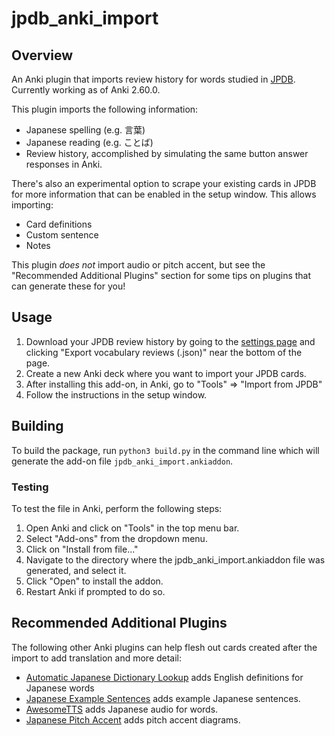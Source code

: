 # jpdb_anki_import

## Overview

An Anki plugin that imports review history for words studied in [JPDB](https://jpdb.io). Currently working as of Anki 2.60.0.

This plugin imports the following information:
* Japanese spelling (e.g. 言葉)
* Japanese reading (e.g. ことば)
* Review history, accomplished by simulating the same button answer responses in Anki.

There's also an experimental option to scrape your existing cards in JPDB for more information that can be enabled in the
setup window. This allows importing:

* Card definitions
* Custom sentence
* Notes

This plugin *does not* import audio or pitch accent, but see the "Recommended Additional Plugins" section for some tips
on plugins that can generate these for you!

## Usage

1. Download your JPDB review history by going to the [settings page](https://jpdb.io/settings) and clicking
   "Export vocabulary reviews (.json)" near the bottom of the page.
2. Create a new Anki deck where you want to import your JPDB cards.
3. After installing this add-on, in Anki, go to "Tools" => "Import from JPDB"
4. Follow the instructions in the setup window.

## Building
To build the package, run `python3 build.py` in the command line which will generate the add-on file `jpdb_anki_import.ankiaddon`.

### Testing
To test the file in Anki, perform the following steps:

1. Open Anki and click on "Tools" in the top menu bar.
2. Select "Add-ons" from the dropdown menu.
3. Click on "Install from file..."
4. Navigate to the directory where the jpdb_anki_import.ankiaddon file was generated, and select it.
5. Click "Open" to install the addon.
6. Restart Anki if prompted to do so.

## Recommended Additional Plugins

The following other Anki plugins can help flesh out cards created after the import to add translation and more detail:

* [Automatic Japanese Dictionary Lookup](https://ankiweb.net/shared/info/1015321168) adds English definitions for Japanese words
* [Japanese Example Sentences](https://ankiweb.net/shared/info/2413435972) adds example Japanese sentences.
* [AwesomeTTS](https://ankiweb.net/shared/info/1436550454) adds Japanese audio for words.
* [Japanese Pitch Accent](https://ankiweb.net/shared/info/148002038) adds pitch accent diagrams.

